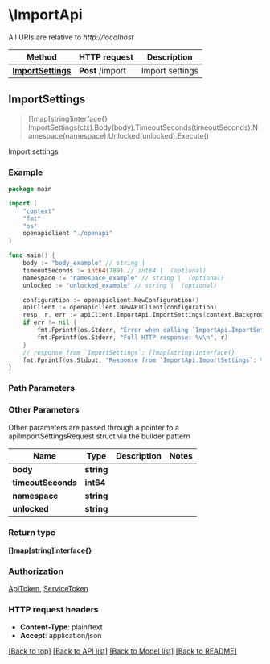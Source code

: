 # \ImportApi

All URIs are relative to *http://localhost*

Method | HTTP request | Description
------------- | ------------- | -------------
[**ImportSettings**](ImportApi.md#ImportSettings) | **Post** /import | Import settings



## ImportSettings

> []map[string]interface{} ImportSettings(ctx).Body(body).TimeoutSeconds(timeoutSeconds).Namespace(namespace).Unlocked(unlocked).Execute()

Import settings



### Example

```go
package main

import (
    "context"
    "fmt"
    "os"
    openapiclient "./openapi"
)

func main() {
    body := "body_example" // string | 
    timeoutSeconds := int64(789) // int64 |  (optional)
    namespace := "namespace_example" // string |  (optional)
    unlocked := "unlocked_example" // string |  (optional)

    configuration := openapiclient.NewConfiguration()
    apiClient := openapiclient.NewAPIClient(configuration)
    resp, r, err := apiClient.ImportApi.ImportSettings(context.Background()).Body(body).TimeoutSeconds(timeoutSeconds).Namespace(namespace).Unlocked(unlocked).Execute()
    if err != nil {
        fmt.Fprintf(os.Stderr, "Error when calling `ImportApi.ImportSettings``: %v\n", err)
        fmt.Fprintf(os.Stderr, "Full HTTP response: %v\n", r)
    }
    // response from `ImportSettings`: []map[string]interface{}
    fmt.Fprintf(os.Stdout, "Response from `ImportApi.ImportSettings`: %v\n", resp)
}
```

### Path Parameters



### Other Parameters

Other parameters are passed through a pointer to a apiImportSettingsRequest struct via the builder pattern


Name | Type | Description  | Notes
------------- | ------------- | ------------- | -------------
 **body** | **string** |  | 
 **timeoutSeconds** | **int64** |  | 
 **namespace** | **string** |  | 
 **unlocked** | **string** |  | 

### Return type

**[]map[string]interface{}**

### Authorization

[ApiToken](../README.md#ApiToken), [ServiceToken](../README.md#ServiceToken)

### HTTP request headers

- **Content-Type**: plain/text
- **Accept**: application/json

[[Back to top]](#) [[Back to API list]](../README.md#documentation-for-api-endpoints)
[[Back to Model list]](../README.md#documentation-for-models)
[[Back to README]](../README.md)

